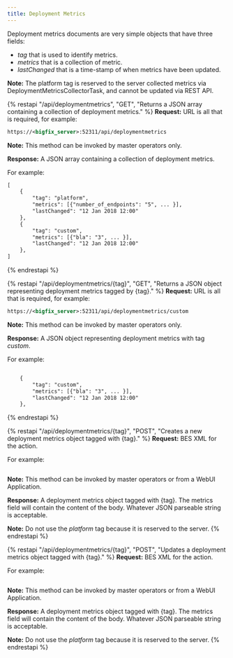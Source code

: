```yaml
---
title: Deployment Metrics
---
```


Deployment metrics documents are very simple objects that have three fields: 

- *tag* that is used to identify metrics.
- *metrics* that is a collection of metric.
- *lastChanged* that is a time-stamp of when metrics have been updated.

**Note:** The platform tag is reserved to the server collected metrics via DeploymentMetricsCollectorTask, and cannot be updated via REST API.

{% restapi "/api/deploymentmetrics", "GET", "Returns a JSON array containing a collection of deployment metrics." %}
**Request:** URL is all that is required, for example:

```xml
https://<bigfix_server>:52311/api/deploymentmetrics
```

**Note:** This method can be invoked by master operators only.

**Response:** A JSON array containing a collection of deployment metrics.

For example:

```xml
[
	{
		"tag": "platform",
		"metrics": [{"number_of_endpoints": "5", ... }],
		"lastChanged": "12 Jan 2018 12:00"
	},
	{
		"tag": "custom",
		"metrics": [{"bla": "3", ... }],
		"lastChanged": "12 Jan 2018 12:00"
	},
]
```

{% endrestapi %}

{% restapi "/api/deploymentmetrics/{tag}", "GET", "Returns a JSON object representing deployment metrics tagged by {tag}." %}
**Request:** URL is all that is required, for example:

```xml
https://<bigfix_server>:52311/api/deploymentmetrics/custom
```

**Note:** This method can be invoked by master operators only.

**Response:** A JSON object representing deployment metrics with tag *custom*.

For example:

```xml

	{
		"tag": "custom",
		"metrics": [{"bla": "3", ... }],
		"lastChanged": "12 Jan 2018 12:00"
	},

```

{% endrestapi %}

{% restapi "/api/deploymentmetrics/{tag}", "POST", "Creates a new deployment metrics object tagged with {tag}." %}
**Request:** BES XML for the action. 

For example:

```xml

```

**Note:** This method can be invoked by master operators or from a WebUI Application.

**Response:** A deployment metrics object tagged with {tag}. The metrics field will contain the content of the body. Whatever JSON parseable string is acceptable. 

**Note:** Do not use the *platform* tag because it is reserved to the server. 
{% endrestapi %}

{% restapi "/api/deploymentmetrics/{tag}", "POST", "Updates a deployment metrics object tagged with {tag}." %}
**Request:** BES XML for the action.

For example:

```xml

```

**Note:** This method can be invoked by master operators or from a WebUI Application.

**Response:** A deployment metrics object tagged with {tag}. The metrics field will contain the content of the body. Whatever JSON parseable string is acceptable. 

**Note:** Do not use the *platform* tag because it is reserved to the server. 
{% endrestapi %}
